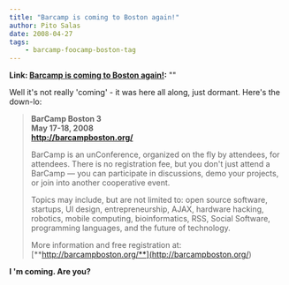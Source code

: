 ```yaml
---
title: "Barcamp is coming to Boston again!"
author: Pito Salas
date: 2008-04-27
tags:
    - barcamp-foocamp-boston-tag
---
```


**Link: [Barcamp is coming to Boston again!](None):** ""

Well it's not really 'coming' - it was here all along, just dormant. Here's
the down-lo:

> **BarCamp Boston 3  
>  May 17-18, 2008  
> <http://barcampboston.org/>**
>
> BarCamp is an unConference, organized on the fly by attendees, for
> attendees. There is no registration fee, but you don't just attend a BarCamp
> — you can participate in discussions, demo your projects, or join into
> another cooperative event.
>
> Topics may include, but are not limited to: open source software, startups,
> UI design, entrepreneurship, AJAX, hardware hacking, robotics, mobile
> computing, bioinformatics, RSS, Social Software, programming languages, and
> the future of technology.
>
> More information and free registration at:  
> [**http://barcampboston.org/**](<http://barcampboston.org/>)

**I 'm coming. Are you?**


